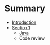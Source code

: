 # Summary

* [Introduction](README.md)
* [Section 1](newfile.md)
   * [Java](section1/java.md)
   * Code review

